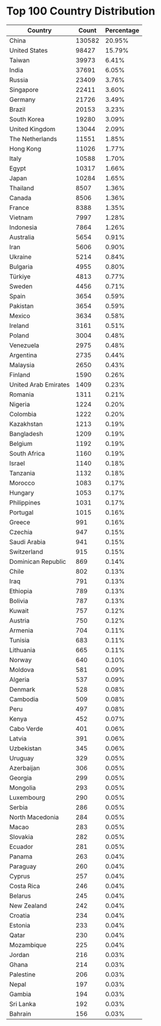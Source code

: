 # Top 100 Country Distribution
| Country | Count | Percentage |
|----|----|----|
| China | 130582 | 20.95% |
| United States | 98427 | 15.79% |
| Taiwan | 39973 | 6.41% |
| India | 37691 | 6.05% |
| Russia | 23409 | 3.76% |
| Singapore | 22411 | 3.60% |
| Germany | 21726 | 3.49% |
| Brazil | 20153 | 3.23% |
| South Korea | 19280 | 3.09% |
| United Kingdom | 13044 | 2.09% |
| The Netherlands | 11551 | 1.85% |
| Hong Kong | 11026 | 1.77% |
| Italy | 10588 | 1.70% |
| Egypt | 10317 | 1.66% |
| Japan | 10284 | 1.65% |
| Thailand | 8507 | 1.36% |
| Canada | 8506 | 1.36% |
| France | 8388 | 1.35% |
| Vietnam | 7997 | 1.28% |
| Indonesia | 7864 | 1.26% |
| Australia | 5654 | 0.91% |
| Iran | 5606 | 0.90% |
| Ukraine | 5214 | 0.84% |
| Bulgaria | 4955 | 0.80% |
| Türkiye | 4813 | 0.77% |
| Sweden | 4456 | 0.71% |
| Spain | 3654 | 0.59% |
| Pakistan | 3654 | 0.59% |
| Mexico | 3634 | 0.58% |
| Ireland | 3161 | 0.51% |
| Poland | 3004 | 0.48% |
| Venezuela | 2975 | 0.48% |
| Argentina | 2735 | 0.44% |
| Malaysia | 2650 | 0.43% |
| Finland | 1590 | 0.26% |
| United Arab Emirates | 1409 | 0.23% |
| Romania | 1311 | 0.21% |
| Nigeria | 1224 | 0.20% |
| Colombia | 1222 | 0.20% |
| Kazakhstan | 1213 | 0.19% |
| Bangladesh | 1209 | 0.19% |
| Belgium | 1192 | 0.19% |
| South Africa | 1160 | 0.19% |
| Israel | 1140 | 0.18% |
| Tanzania | 1132 | 0.18% |
| Morocco | 1083 | 0.17% |
| Hungary | 1053 | 0.17% |
| Philippines | 1031 | 0.17% |
| Portugal | 1015 | 0.16% |
| Greece | 991 | 0.16% |
| Czechia | 947 | 0.15% |
| Saudi Arabia | 941 | 0.15% |
| Switzerland | 915 | 0.15% |
| Dominican Republic | 869 | 0.14% |
| Chile | 802 | 0.13% |
| Iraq | 791 | 0.13% |
| Ethiopia | 789 | 0.13% |
| Bolivia | 787 | 0.13% |
| Kuwait | 757 | 0.12% |
| Austria | 750 | 0.12% |
| Armenia | 704 | 0.11% |
| Tunisia | 683 | 0.11% |
| Lithuania | 665 | 0.11% |
| Norway | 640 | 0.10% |
| Moldova | 581 | 0.09% |
| Algeria | 537 | 0.09% |
| Denmark | 528 | 0.08% |
| Cambodia | 509 | 0.08% |
| Peru | 497 | 0.08% |
| Kenya | 452 | 0.07% |
| Cabo Verde | 401 | 0.06% |
| Latvia | 391 | 0.06% |
| Uzbekistan | 345 | 0.06% |
| Uruguay | 329 | 0.05% |
| Azerbaijan | 306 | 0.05% |
| Georgia | 299 | 0.05% |
| Mongolia | 293 | 0.05% |
| Luxembourg | 290 | 0.05% |
| Serbia | 286 | 0.05% |
| North Macedonia | 284 | 0.05% |
| Macao | 283 | 0.05% |
| Slovakia | 282 | 0.05% |
| Ecuador | 281 | 0.05% |
| Panama | 263 | 0.04% |
| Paraguay | 260 | 0.04% |
| Cyprus | 257 | 0.04% |
| Costa Rica | 246 | 0.04% |
| Belarus | 245 | 0.04% |
| New Zealand | 242 | 0.04% |
| Croatia | 234 | 0.04% |
| Estonia | 233 | 0.04% |
| Qatar | 230 | 0.04% |
| Mozambique | 225 | 0.04% |
| Jordan | 216 | 0.03% |
| Ghana | 214 | 0.03% |
| Palestine | 206 | 0.03% |
| Nepal | 197 | 0.03% |
| Gambia | 194 | 0.03% |
| Sri Lanka | 192 | 0.03% |
| Bahrain | 156 | 0.03% |
